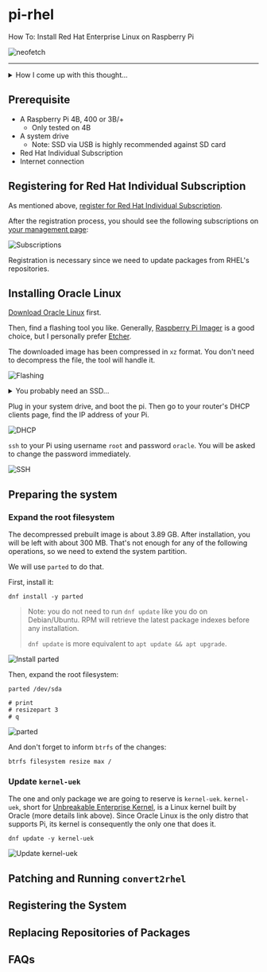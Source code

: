 # pi-rhel
How To: Install Red Hat Enterprise Linux on Raspberry Pi

![neofetch](img/001-neofetch.jpg)

---

<details>
  <summary>How I come up with this thought...</summary>

Seems like a compensation for [the killing of CentOS](https://the-report.cloud/ibms-red-hat-just-killed-centos-as-we-know-it-with-centos-stream-stability-goes-out-of-the-door),
Red Hat announced a [no-cost RHEL individual subscription](https://developers.redhat.com/articles/faqs-no-cost-red-hat-enterprise-linux).
That is to say, you can run genuine RHEL, legally, for free.

Whoa, sounds like a better choice than CentOS, right?

But I don't have a physical machine to try it out, except for a Raspberry Pi 4B.
Then I wonder, how could I do that?

I started by searching for a tutorial, but Bing gives a rather annoying assertion.

![Bing](img/002-bing.jpg)

Just a second before I was about to give up,
I surprisingly found that [Oracle Linux](https://www.oracle.com/linux),
an RHEL derivatives distributed by Oracle
~~who blocked me 100+ times for registering their cloud service~~,
releases [prebuilt image for Raspberry Pi 4B, 400 and 3B/+](https://www.oracle.com/linux/downloads/linux-arm-downloads.html).

![Oracle Linux for Pi](img/003-oracle.jpg)

That's the only distro that supports Pi as far as I know.

Luckily after a few days of effort,
I managed to find a way to install RHEL use it as a springboard.
The instructions are as follows.

</details>

## Prerequisite

* A Raspberry Pi 4B, 400 or 3B/+
  * Only tested on 4B
* A system drive
  * Note: SSD via USB is highly recommended against SD card
* Red Hat Individual Subscription
* Internet connection

## Registering for Red Hat Individual Subscription

As mentioned above, [register for Red Hat Individual Subscription](https://developers.redhat.com/register).

After the registration process, you should see the following subscriptions
on [your management page](https://access.redhat.com/management/subscriptions):

![Subscriptions](img/004-rh-sub.jpg)

Registration is necessary since we need to update packages from RHEL's repositories.

## Installing Oracle Linux

[Download Oracle Linux](https://www.oracle.com/linux/downloads/linux-arm-downloads.html) first.

Then, find a flashing tool you like.
Generally, [Raspberry Pi Imager](https://www.raspberrypi.com/software/#:~:text=Pi%20OS%20using-,Raspberry%C2%A0Pi%C2%A0Imager,-Raspberry%20Pi%20Imager)
is a good choice, but I personally prefer [Etcher](https://etcher.io).

The downloaded image has been compressed in `xz` format. You don't need to decompress the file, the tool will handle it.

![Flashing](img/005-flash.jpg)

<details>
  <summary>You probably need an SSD...</summary>

### SSD vs SD Card

Oracle Linux comes with `btrfs` for its root filesystem, which is horribly slow for SD card and USB drive.

`btrfs` has ruined a total of 5 SDs and USB drives, just for this tutorial.
So I'd recommend use a SSD if you could.

As for SD cards, `f2fs` should be a much better choice, if possible.

</details>

Plug in your system drive, and boot the pi.
Then go to your router's DHCP clients page, find the IP address of your Pi.

![DHCP](img/006-dhcp.jpg)

`ssh` to your Pi using username `root` and password `oracle`.
You will be asked to change the password immediately.

![SSH](img/007-first-ssh.jpg)

## Preparing the system

### Expand the root filesystem

The decompressed prebuilt image is about 3.89 GB. After installation, you will be left with about 300 MB.
That's not enough for any of the following operations, so we need to extend the system partition.

We will use `parted` to do that.

First, install it:

```shell
dnf install -y parted
```

> Note: you do not need to run `dnf update` like you do on Debian/Ubuntu.
> RPM will retrieve the latest package indexes before any installation.
> 
> `dnf update` is more equivalent to `apt update && apt upgrade`.

![Install parted](img/008-install-parted.jpg)

Then, expand the root filesystem:

```shell
parted /dev/sda

# print
# resizepart 3
# q
```

![parted](img/009-parted.jpg)

And don't forget to inform `btrfs` of the changes:

```shell
btrfs filesystem resize max /
```

### Update `kernel-uek`

The one and only package we are going to reserve is `kernel-uek`.
`kernel-uek`, short for [Unbreakable Enterprise Kernel](https://docs.oracle.com/en/operating-systems/uek/),
is a Linux kernel built by Oracle (more details link above).
Since Oracle Linux is the only distro that supports Pi,
its kernel is consequently the only one that does it.

```shell
dnf update -y kernel-uek
```

![Update kernel-uek](img/010-kernel-uek.jpg)

## Patching and Running `convert2rhel`

## Registering the System

## Replacing Repositories of Packages

## FAQs
